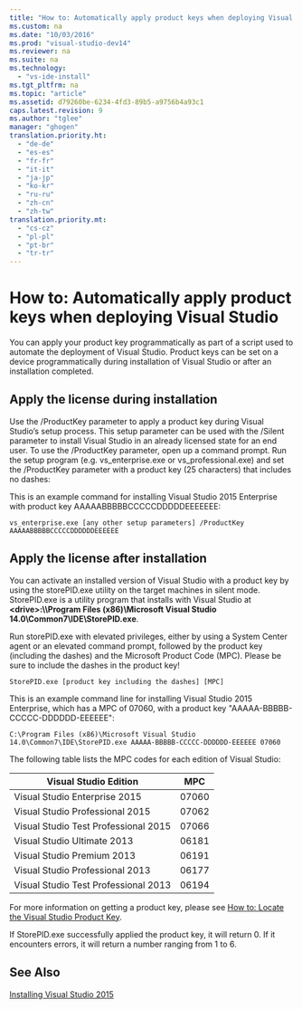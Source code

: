 ```yaml
---
title: "How to: Automatically apply product keys when deploying Visual Studio"
ms.custom: na
ms.date: "10/03/2016"
ms.prod: "visual-studio-dev14"
ms.reviewer: na
ms.suite: na
ms.technology: 
  - "vs-ide-install"
ms.tgt_pltfrm: na
ms.topic: "article"
ms.assetid: d79260be-6234-4fd3-89b5-a9756b4a93c1
caps.latest.revision: 9
ms.author: "tglee"
manager: "ghogen"
translation.priority.ht: 
  - "de-de"
  - "es-es"
  - "fr-fr"
  - "it-it"
  - "ja-jp"
  - "ko-kr"
  - "ru-ru"
  - "zh-cn"
  - "zh-tw"
translation.priority.mt: 
  - "cs-cz"
  - "pl-pl"
  - "pt-br"
  - "tr-tr"
---
```

# How to: Automatically apply product keys when deploying Visual Studio
You can apply your product key programmatically as part of a script used to automate the deployment of Visual Studio. Product keys can be set on a device programmatically during installation of Visual Studio or after an installation completed.  
  
## Apply the license during installation  
 Use the /ProductKey parameter to apply a product key during Visual Studio’s setup process. This setup parameter can be used with the /Silent parameter to install Visual Studio in an already licensed state for an end user. To use the /ProductKey parameter, open up a command prompt. Run the setup program (e.g. vs_enterprise.exe or vs_professional.exe) and set the /ProductKey parameter with a product key (25 characters) that includes no dashes:  
  
 This is an example command for installing Visual Studio 2015 Enterprise with product key AAAAABBBBBCCCCCDDDDDEEEEEEE:  
  
 `vs_enterprise.exe [any other setup parameters] /ProductKey AAAAABBBBBCCCCCDDDDDDEEEEEE`  
  
## Apply the license after installation  
 You can activate an installed version of Visual Studio with a product key by using the storePID.exe utility on the target machines in silent mode. StorePID.exe is a utility program that installs with Visual Studio at **\<drive>:\\\Program Files (x86)\Microsoft Visual Studio 14.0\Common7\IDE\StorePID.exe**.  
  
 Run storePID.exe with elevated privileges, either by using a System Center agent or an elevated command prompt, followed by the product key (including the dashes) and the Microsoft Product Code (MPC). Please be sure to include the dashes in the product key!  
  
 `StorePID.exe [product key including the dashes] [MPC]`  
  
 This is an example command line for installing Visual Studio 2015 Enterprise, which has a MPC of 07060, with a product key "AAAAA-BBBBB-CCCCC-DDDDDD-EEEEEE":  
  
 `C:\Program Files (x86)\Microsoft Visual Studio 14.0\Common7\IDE\StorePID.exe AAAAA-BBBBB-CCCCC-DDDDDD-EEEEEE 07060`  
  
 The following table lists the MPC codes for each edition of Visual Studio:  
  
|Visual Studio Edition|MPC|  
|---------------------------|---------|  
|Visual Studio Enterprise 2015|07060|  
|Visual Studio Professional 2015|07062|  
|Visual Studio Test Professional 2015|07066|  
|Visual Studio Ultimate 2013|06181|  
|Visual Studio Premium 2013|06191|  
|Visual Studio Professional 2013|06177|  
|Visual Studio Test Professional 2013|06194|  
  
 For more information on getting a product key, please see [How to: Locate the Visual Studio Product Key](../VS_Installing/how-to--locate-the-visual-studio-product-key.md).  
  
 If StorePID.exe successfully applied the product key, it will return 0. If it encounters errors, it will return a number ranging from 1 to 6.  
  
## See Also  
 [Installing Visual Studio 2015](../VS_Installing/installing-visual-studio-2015.md)